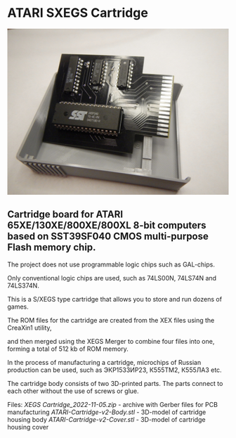 # ATARI SXEGS Cartridge

![Board and Housing](https://github.com/prcoder-1/ATARI-SXEGS-Cartridge/blob/master/photos/Board%20and%20Grey%20Housing.jpg)

## Cartridge board for ATARI 65XE/130XE/800XE/800XL 8-bit computers based on SST39SF040 CMOS multi-purpose Flash memory chip.

The project does not use programmable logic chips such as GAL-chips.

Only conventional logic chips are used, such as 74LS00N, 74LS74N and 74LS374N.

This is a S/XEGS type cartridge that allows you to store and run dozens of games.

The ROM files for the cartridge are created from the XEX files using the CreaXin1 utility,

and then merged using the XEGS Merger to combine four files into one, forming a total of 512 kb of ROM memory.

In the process of manufacturing a cartridge, microchips of Russian production can be used, such as ЭКР1533ИР23, К555ТМ2, К555ЛА3 etc.

The cartridge body consists of two 3D-printed parts. The parts connect to each other without the use of screws or glue.

Files:
*XEGS Cartridge_2022-11-05.zip* - archive with Gerber files for PCB manufacturing
*ATARI-Cartridge-v2-Body.stl* - 3D-model of cartridge housing body
*ATARI-Cartridge-v2-Cover.stl* - 3D-model of cartridge housing cover
